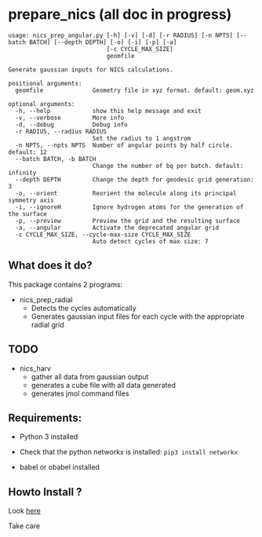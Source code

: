 
# prepare_nics (all doc in progress)

```
usage: nics_prep_angular.py [-h] [-v] [-d] [-r RADIUS] [-n NPTS] [--batch BATCH] [--depth DEPTH] [-o] [-i] [-p] [-a]
                            [-c CYCLE_MAX_SIZE]
                            geomfile

Generate gaussian inputs for NICS calculations.

positional arguments:
  geomfile              Geometry file in xyz format. default: geom.xyz

optional arguments:
  -h, --help            show this help message and exit
  -v, --verbose         More info
  -d, --debug           Debug info
  -r RADIUS, --radius RADIUS
                        Set the radius to 1 angstrom
  -n NPTS, --npts NPTS  Number of angular points by half circle. default: 12
  --batch BATCH, -b BATCH
                        Change the number of bq per batch. default: infinity
  --depth DEPTH         Change the depth for geodesic grid generation: 3
  -o, --orient          Reorient the molecule along its principal symmetry axis
  -i, --ignoreH         Ignore hydrogen atoms for the generation of the surface
  -p, --preview         Preview the grid and the resulting surface
  -a, --angular         Activate the deprecated angular grid
  -c CYCLE_MAX_SIZE, --cycle-max-size CYCLE_MAX_SIZE
                        Auto detect cycles of max size: 7
```

## What does it do?
This package contains 2 programs:

- nics_prep_radial
	- Detects the cycles automatically
	- Generates gaussian input files for each cycle with the appropriate radial grid
## TODO
- nics_harv
	- gather all data from gaussian output
	- generates a cube file with all data generated
	- generates jmol command files
	
## Requirements:
- Python 3 installed
- Check that the python networkx is installed:
`pip3 install networkx`

- babel or obabel installed

## Howto Install ?
Look [here](https://github.com/ycarissan)

Take care
